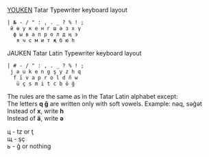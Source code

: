 
[YOUKEN](https://raw.githubusercontent.com/2k1dmg/cta/main/Tatar/TtYOUKENtw.klc) Tatar Typewriter keyboard layout
```
| № - / " : , . _ ? % ! ;
 й ө у к е н г ш ә з х ү
  ф ы в а п р о л д ң э
   я ч с м и т җ б ю һ
```

JAUKEN Tatar Latin Typewriter keyboard layout
```
| # - / " : , . _ ? % ! ;
 j ə u k e n g ş y z h q
  f ī v a p r o l d ñ w
   ü ç s m i t c b ö ğ
```
The rules are the same as in the Tatar Latin alphabet except:  
The letters **q ğ** are written only with soft vowels. Example: nəq, səğət  
Instead of **x**, write **h**  
Instead of **ä**, write **ə**  

ц - tz or ţ  
щ - şç  
ь - ğ or nothing
